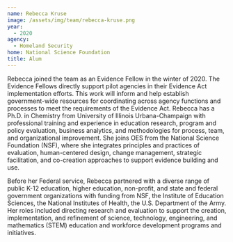 ```yaml
---
name: Rebecca Kruse
image: /assets/img/team/rebecca-kruse.png
year: 
  - 2020
agency:
  - Homeland Security
home: National Science Foundation
title: Alum
---
```


Rebecca joined the team as an Evidence Fellow in the winter of 2020. The Evidence Fellows directly support pilot agencies in their Evidence Act implementation efforts. This work will inform and help establish government-wide resources for coordinating across agency functions and processes to meet the requirements of the Evidence Act. Rebecca has a Ph.D. in Chemistry from University of Illinois Urbana-Champaign with professional training and experience in education research, program and policy evaluation, business analytics, and methodologies for process, team, and organizational improvement.  She joins OES from the National Science Foundation (NSF), where she integrates principles and practices of evaluation, human-centered design, change management, strategic facilitation, and co-creation approaches to support evidence building and use. 

Before her Federal service, Rebecca partnered with a diverse range of public K-12 education, higher education, non-profit, and state and federal government organizations with funding from NSF, the Institute of Education Sciences, the National Institutes of Health, the U.S. Department of the Army. Her roles included directing research and evaluation to support the creation, implementation, and refinement of science, technology, engineering, and mathematics (STEM) education and workforce development programs and initiatives.  
